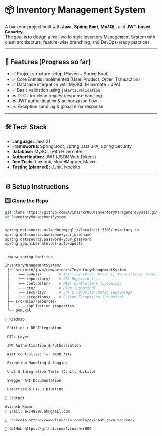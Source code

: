 # 📦 Inventory Management System  

A backend project built with **Java**, **Spring Boot**, **MySQL**, and **JWT-based Security**.  
The goal is to design a real-world style Inventory Management System with clean architecture, feature-wise branching, and DevOps-ready practices.  

---

## 🚀 Features (Progress so far)  
- ✅ Project structure setup (Maven + Spring Boot)  
- ✅ Core Entities implemented (User, Product, Order, Transaction)  
- ✅ Database integration with MySQL (Hibernate + JPA)  
- ✅ Basic validation using `jakarta.validation`  
- 🔜 DTOs for clean request/response handling  
- 🔜 JWT authentication & authorization flow  
- 🔜 Exception handling & global error response  

---

## 🛠️ Tech Stack  
- **Language:** Java 21  
- **Frameworks:** Spring Boot, Spring Data JPA, Spring Security  
- **Database:** MySQL (with Hibernate)  
- **Authentication:** JWT (JSON Web Tokens)  
- **Dev Tools:** Lombok, ModelMapper, Maven  
- **Testing (planned):** JUnit, Mockito  

---

## ⚙️ Setup Instructions  

### 1️⃣ Clone the Repo  
```bash
git clone https://github.com/Avinashkr000/InventoryManagementSystem.git
cd InventoryManagementSystem


spring.datasource.url=jdbc:mysql://localhost:3306/inventory_db
spring.datasource.username=your_username
spring.datasource.password=your_password
spring.jpa.hibernate.ddl-auto=update


./mvnw spring-boot:run

InventoryManagementSystem/
 ├── src/main/java/com/avinash/InventoryManagementSystem
 │    ├── models/        # Entities (User, Product, Transaction, Order)
 │    ├── repository/    # JPA Repositories
 │    ├── controller/    # REST Controllers (upcoming)
 │    ├── dto/           # DTOs (upcoming)
 │    ├── security/      # JWT & Security config (upcoming)
 │    └── exceptions/    # Custom Exceptions (upcoming)
 ├── src/main/resources/
 │    ├── application.properties
 └── pom.xml

🔮 Roadmap

 Entities + DB Integration

 DTOs Layer

 JWT Authentication & Authorization

 REST Controllers for CRUD APIs

 Exception Handling & Logging

 Unit & Integration Tests (JUnit, Mockito)

 Swagger API Documentation

 Dockerize & CI/CD pipeline

📧 Contact

Avinash Kumar
📩 Email: ak749299.ak@gmail.com

🔗 LinkedIn https://www.linkedin.com/in/avinash-java-backend/

🐙 GitHub https://github.com/Avinashkr000
